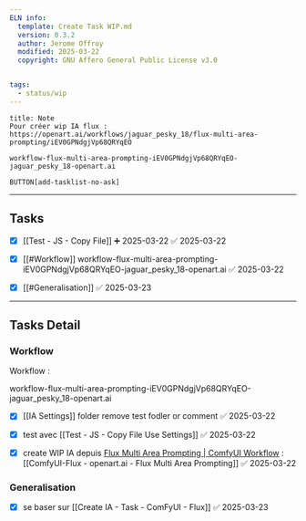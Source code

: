 ```yaml
---
ELN info:
  template: Create Task WIP.md
  version: 0.3.2
  author: Jerome Offroy
  modified: 2025-03-22
  copyright: GNU Affero General Public License v3.0


tags:
  - status/wip
---
```


````ad-note
title: Note
Pour créer wip IA flux : https://openart.ai/workflows/jaguar_pesky_18/flux-multi-area-prompting/iEV0GPNdgjVp68QRYqEO

workflow-flux-multi-area-prompting-iEV0GPNdgjVp68QRYqEO-jaguar_pesky_18-openart.ai

````



`BUTTON[add-tasklist-no-ask]`



---
## Tasks
- [x] [[Test - JS - Copy File]] ➕ 2025-03-22 ✅ 2025-03-22
- [x] [[#Workflow]] workflow-flux-multi-area-prompting-iEV0GPNdgjVp68QRYqEO-jaguar_pesky_18-openart.ai ✅ 2025-03-22
- [x] [[#Generalisation]] ✅ 2025-03-23


---
## Tasks Detail

### Workflow
Workflow : 

workflow-flux-multi-area-prompting-iEV0GPNdgjVp68QRYqEO-jaguar_pesky_18-openart.ai

- [x] [[IA Settings]] folder  remove test fodler or comment ✅ 2025-03-22
- [x] test avec [[Test - JS - Copy File Use Settings]] ✅ 2025-03-22
- [x] create WIP IA depuis [Flux Multi Area Prompting | ComfyUI Workflow](https://openart.ai/workflows/jaguar_pesky_18/flux-multi-area-prompting/iEV0GPNdgjVp68QRYqEO)  : [[ComfyUI-Flux - openart.ai - Flux Multi Area Prompting]] ✅ 2025-03-22



### Generalisation
- [x] se baser sur [[Create IA - Task - ComFyUI - Flux]] ✅ 2025-03-23
